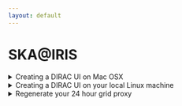```yaml
---
layout: default
---
```


# SKA@IRIS

<details>
  <summary markdown="span"> Creating a DIRAC UI on Mac OSX</summary>
 
  Once you have created a Linux virtual machine you should ssh into it and follow the steps below for creating a DIRAC UI on a Linux machine.
</details>

<details>
  <summary markdown="span"> Creating a DIRAC UI on your local Linux machine</summary>
 
  There are three steps to making your own machine a DIRAC UI. You only ever need to do this once.
  
  * The first step is to activate your grid certificate and obtain a grid key: 
  
  ```bash
  ./runMeForCertAndKey /path/to/mycert.p12
  ```
  The script will ask you for your password **four times**. Yes, you read that correctly, *four times*. It will create a directory called <code>.globus</code> and put its outputs in there.

  * The second step is to install DIRAC:

  ```bash
  ./InstallDirac.sh
  ```

  * Finally you need to source the DIRAC init scripts:

  ```bash
  source ./dirac_ui/bashrc
  ```
You can then copy the contents of the DIRAC UI .bashrc into the .bashrc in your home area so that it is automatically called every time you log in or open a new terminal.

</details>

<details>
  <summary markdown="span"> Regenerate your 24 hour grid proxy</summary>
 
  ```bash
  ./SetGridProxy
  ```
</details>
